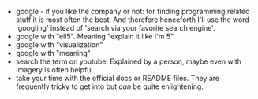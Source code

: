 

- google - if you like the company or not: for finding programming related stuff it is most often the best. And therefore henceforth I'll use the word 'googling' instead of 'search via your favorite search engine'.
- google with "eli5". Meaning "explain it like I'm 5".
- google with "visualization"
- google with "meaning"
- search the term on youtube. Explained by a person, maybe even with imagery is often helpful.
- take your time with the official docs or README files. They are frequently tricky to get into but *can* be quite enlightening.
